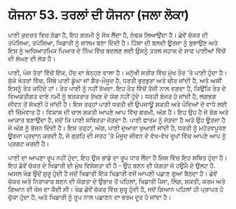 # ਯੋਜਨਾ 53. ਤਰਲਾਂ ਦੀ ਯੋਜਨਾ (ਜਲਾ ਲੋਕਾ)

ਪਾਣੀ ਕੁਦਰਤ ਵਿਚ ਠੰਡਾ ਹੈ, ਇਹ ਗਰਮੀ ਨੂੰ ਸੋਖ ਲੈਂਦਾ ਹੈ, ਠੰਢਕ ਲਿਆਉਂਦਾ ਹੈ। ਛੇਵੇਂ ਚੱਕਰ ਦੀ ਤਪੱਸਿਆ, ਤਪੱਸਿਆ, ਖਿਡਾਰੀ ਨੂੰ ਜ਼ਾਲਮ ਬਣਾ ਦਿੰਦੀ ਹੈ। ਹਿੰਸਾ ਦੀ ਬਲਦੀ ਊਰਜਾ ਨੂੰ ਬੁਝਾਉਣ ਅਤੇ ਇਸ ਨੂੰ ਅਧਿਆਤਮਿਕ ਪਿਆਰ ਦੇ ਨਿੱਘ ਵਿੱਚ ਬਦਲਣ ਲਈ ਉਸਨੂੰ ਤਰਲ ਜਹਾਜ਼ ਦੇ ਸਾਫ ਪਾਣੀਆਂ ਵਿੱਚੋਂ ਦੀ ਲੰਘਣ ਦੀ ਲੋੜ ਹੈ।

ਪਾਣੀ, ਪੰਜ ਤੱਤਾਂ ਵਿੱਚੋਂ ਇੱਕ, ਹੋਂਦ ਦਾ ਬੰਨ੍ਹਣ ਵਾਲਾ ਹੈ। ਮਨੁੱਖੀ ਸਰੀਰ ਵਿੱਚ ਮੁੱਖ ਤੌਰ 'ਤੇ ਪਾਣੀ ਹੁੰਦਾ ਹੈ। ਸੁੱਕੇ ਖੇਤਰਾਂ ਵਿੱਚ, ਜਿੱਥੇ ਪਾਣੀ ਡੂੰਘਾ ਜਾਂ ਗੈਰ-ਮੌਜੂਦ ਹੈ, ਧਰਤੀ ਭੁਰਭੁਰਾ ਅਤੇ ਚੀਰ ਜਾਂਦੀ ਹੈ, ਅਤੇ ਅਸੀਂ ਇਸਨੂੰ ਰੇਤ ਕਹਿੰਦੇ ਹਾਂ। ਰੇਤ ਪਾਣੀ ਨੂੰ ਨਹੀਂ ਰੱਖਦਾ. ਇਹ ਰੇਤ ਵਿੱਚੋਂ ਤੇਜ਼ੀ ਨਾਲ ਵਗਦਾ ਹੈ, ਕਿਉਂਕਿ ਰੇਤ ਦੇ ਵਿਅਕਤੀਗਤ ਦਾਣੇ ਨਮੀ ਨੂੰ ਬਰਕਰਾਰ ਰੱਖਣ ਦੇ ਯੋਗ ਨਹੀਂ ਹੁੰਦੇ। ਧਰਤੀ ਬੰਜਰ ਹੋ ਜਾਂਦੀ ਹੈ, ਲਗਭਗ ਜੀਵਨ ਤੋਂ ਸੱਖਣੀ ਹੋ ਜਾਂਦੀ ਹੈ। ਇਸ ਤਰ੍ਹਾਂ ਪਾਣੀ ਧਰਤੀ ਦੀ ਉਪਜਾਊ ਸ਼ਕਤੀ ਅਤੇ ਪੌਦਿਆਂ ਦੇ ਵਾਧੇ ਲਈ ਵੀ ਜ਼ਿੰਮੇਵਾਰ ਹੈ। ਵਿਕਾਸ ਦੀ ਚਾਲ ਸ਼ਕਤੀ ਆਪਣੇ ਆਪ ਵਿੱਚ ਗਰਮੀ, ਅੱਗ ਹੈ। ਇਹ ਉਹ ਹੈ ਜੋ ਰੰਗ ਅਤੇ ਆਕਾਰ ਬਣਾਉਂਦਾ ਹੈ, ਜਦੋਂ ਕਿ ਪਾਣੀ ਸਥਿਰਤਾ ਜੋੜਦਾ ਹੈ. ਪਾਣੀ ਫਾਰਮ ਨੂੰ ਜੋੜਦਾ ਹੈ ਅਤੇ ਉਹ ਊਰਜਾ ਹੈ ਜੋ ਅੱਗ ਨੂੰ ਭੋਜਨ ਦਿੰਦੀ ਹੈ। ਇਸ ਤਰ੍ਹਾਂ, ਅੱਗ, ਪਾਣੀ ਦੁਆਰਾ ਖੁਆਈ ਜਾਂਦੀ ਹੈ, ਧਰਤੀ ਨੂੰ ਮਹੱਤਵਪੂਰਣ ਊਰਜਾ ਪ੍ਰਦਾਨ ਕਰਦੀ ਹੈ, ਜੋ ਗ੍ਰਹਿ ਦੀ ਸਤਹ 'ਤੇ ਮੌਜੂਦ ਜੀਵਨ ਦੇ ਵੱਖ-ਵੱਖ ਰੂਪਾਂ ਵਿੱਚ ਆਪਣੇ ਆਪ ਨੂੰ ਪ੍ਰਗਟ ਕਰਦੀ ਹੈ।

ਪਾਣੀ ਦਾ ਆਪਣਾ ਰੂਪ ਨਹੀਂ ਹੁੰਦਾ, ਇਹ ਉਸ ਭਾਂਡੇ ਦਾ ਰੂਪ ਧਾਰ ਲੈਂਦਾ ਹੈ ਜਿਸ ਵਿੱਚ ਇਹ ਸਥਿਤ ਹੁੰਦਾ ਹੈ। ਇਹ ਛੇਵੇਂ ਚੱਕਰ ਦੇ ਖਿਡਾਰੀ ਦੀ ਮੁੱਖ ਵਿਸ਼ੇਸ਼ਤਾ ਵੀ ਹੈ - ਉਹ ਬਣਨ ਦੀ ਯੋਗਤਾ ਜੋ ਹਉਮੈ ਦੇ ਉਲਟ ਹੈ. ਅਸਲ ਖੇਡ ਉਦੋਂ ਸ਼ੁਰੂ ਹੁੰਦੀ ਹੈ ਜਦੋਂ ਖਿਡਾਰੀ ਇੱਕ ਖਿਡਾਰੀ ਵਜੋਂ ਆਪਣੀ ਪਛਾਣ ਗੁਆ ਬੈਠਦਾ ਹੈ। ਛੇਵੇਂ ਚੱਕਰ ਅਤੇ ਨਿਰਾਕਾਰ ਬਣਨ ਦੀ ਯੋਗਤਾ ਦੇ ਉਭਾਰ ਤੋਂ ਪਹਿਲਾਂ, ਖਿਡਾਰੀ ਪੈਸਾ, ਲਿੰਗ, ਸ਼ਕਤੀ, ਕਰਮ ਅਤੇ ਗਿਆਨ ਦੀ ਖੋਜ ਦਾ ਕੈਦੀ ਸੀ। ਖੇਡ ਛੇਵੇਂ ਚੱਕਰ ਵਿੱਚ ਸ਼ੁਰੂ ਹੁੰਦੀ ਹੈ, ਜਦੋਂ ਗਿਆਨ ਪਹਿਲਾਂ ਹੀ ਪ੍ਰਾਪਤ ਹੋ ਚੁੱਕਾ ਹੁੰਦਾ ਹੈ, ਅਤੇ ਖਿਡਾਰੀ ਨੂੰ ਰੂਪ ਨਾਲ ਪਛਾਣਨ ਦਾ ਭਰਮ ਦੂਰ ਹੋ ਜਾਂਦਾ ਹੈ।
